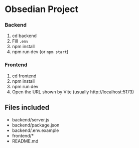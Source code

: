 
# Obsedian Project

### Backend
1. cd backend
2. Fill `.env` 
3. npm install
4. npm run dev   (or `npm start`)

### Frontend
1. cd frontend
2. npm install
3. npm run dev
4. Open the URL shown by Vite (usually http://localhost:5173)

## Files included
- backend/server.js
- backend/package.json
- backend/.env.example
- frontend/*
- README.md


